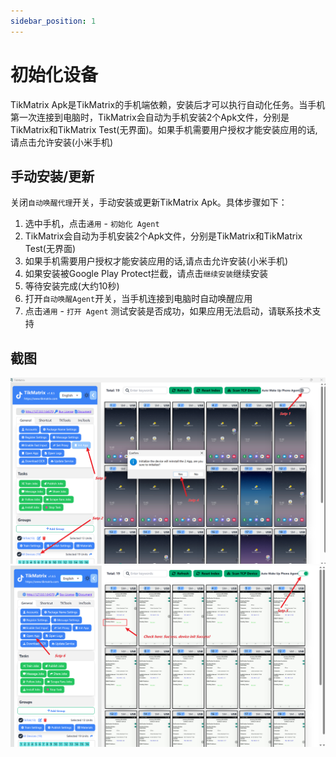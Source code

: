 ```yaml
---
sidebar_position: 1
---
```


# 初始化设备

TikMatrix Apk是TikMatrix的手机端依赖，安装后才可以执行自动化任务。当手机第一次连接到电脑时，TikMatrix会自动为手机安装2个Apk文件，分别是TikMatrix和TikMatrix Test(无界面)。如果手机需要用户授权才能安装应用的话,请点击允许安装(小米手机)

## 手动安装/更新

关闭`自动唤醒代理`开关，手动安装或更新TikMatrix Apk。具体步骤如下：

1. 选中手机，点击`通用` - `初始化 Agent`
2. TikMatrix会自动为手机安装2个Apk文件，分别是TikMatrix和TikMatrix Test(无界面)
3. 如果手机需要用户授权才能安装应用的话,请点击允许安装(小米手机)
4. 如果安装被Google Play Protect拦截，请点击`继续安装`继续安装
5. 等待安装完成(大约10秒)
6. 打开`自动唤醒Agent`开关，当手机连接到电脑时自动唤醒应用
7. 点击`通用` - `打开 Agent` 测试安装是否成功，如果应用无法启动，请联系技术支持

## 截图

![init-1.png](../img/init-1.png)
![init-2.png](../img/init-2.png)
